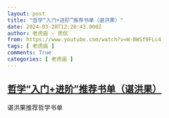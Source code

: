 ```yaml
---
layout: post
title: "哲学“入门+进阶”推荐书单（谌洪果）"
date: 2024-03-28T12:20:43.000Z
author: 老虎庙 · 虎侃
from: https://www.youtube.com/watch?v=W-BWSf9FLc4
tags: [ 老虎庙 ]
comments: True
categories: [ 老虎庙 ]
---
```

<!--1711628443000-->
[哲学“入门+进阶”推荐书单（谌洪果）](https://www.youtube.com/watch?v=W-BWSf9FLc4)
------

<div>
谌洪果推荐哲学书单
</div>
